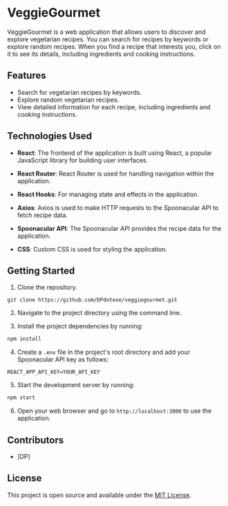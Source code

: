 # VeggieGourmet

VeggieGourmet is a web application that allows users to discover and explore vegetarian recipes. You can search for recipes by keywords or explore random recipes. When you find a recipe that interests you, click on it to see its details, including ingredients and cooking instructions.

## Features

- Search for vegetarian recipes by keywords.
- Explore random vegetarian recipes.
- View detailed information for each recipe, including ingredients and cooking instructions.

## Technologies Used

- **React**: The frontend of the application is built using React, a popular JavaScript library for building user interfaces.

- **React Router**: React Router is used for handling navigation within the application.

- **React Hooks**: For managing state and effects in the application.

- **Axios**: Axios is used to make HTTP requests to the Spoonacular API to fetch recipe data.

- **Spoonacular API**: The Spoonacular API provides the recipe data for the application.

- **CSS**: Custom CSS is used for styling the application.

## Getting Started

1. Clone the repository.

```shell
git clone https://github.com/DPdotexe/veggiegourmet.git
```
2. Navigate to the project directory using the command line.

3. Install the project dependencies by running: 
```bash 
npm install
```

4. Create a `.env` file in the project's root directory and add your Spoonacular API key as follows:

```vbnet 
REACT_APP_API_KEY=YOUR_API_KEY
```

5. Start the development server by running:

```bash 
npm start
```

6. Open your web browser and go to `http://localhost:3000` to use the application.

## Contributors

- [DP]

## License

This project is open source and available under the [MIT License](LICENSE).
